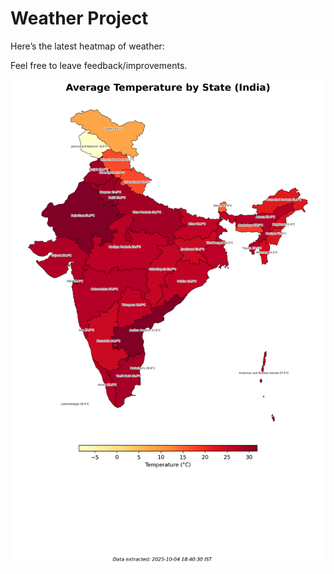 # Weather Project

Here’s the latest heatmap of weather:

Feel free to leave feedback/improvements.

![India Heatmap](docs/assets/india_heatmap.png?v=E11CC8)
